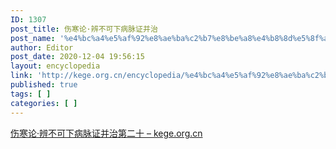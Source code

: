 ```yaml
---
ID: 1307
post_title: 伤寒论·辨不可下病脉证并治
post_name: '%e4%bc%a4%e5%af%92%e8%ae%ba%c2%b7%e8%be%a8%e4%b8%8d%e5%8f%af%e4%b8%8b%e7%97%85%e8%84%89%e8%af%81%e5%b9%b6%e6%b2%bb'
author: Editor
post_date: 2020-12-04 19:56:15
layout: encyclopedia
link: 'http://kege.org.cn/encyclopedia/%e4%bc%a4%e5%af%92%e8%ae%ba%c2%b7%e8%be%a8%e4%b8%8d%e5%8f%af%e4%b8%8b%e7%97%85%e8%84%89%e8%af%81%e5%b9%b6%e6%b2%bb'
published: true
tags: [ ]
categories: [ ]
---
```

<!-- wp:paragraph -->
<p><a href="http://kege.org.cn/1125">伤寒论·辨不可下病脉证并治第二十 – kege.org.cn</a></p>
<!-- /wp:paragraph -->
